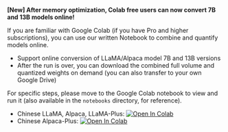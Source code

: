 **[New] After memory optimization, Colab free users can now convert 7B and 13B models online!**

If you are familiar with Google Colab (if you have Pro and higher subscriptions), you can use our written Notebook to combine and quantify models online.

- Support online conversion of LLaMA/Alpaca model 7B and 13B versions
- After the run is over, you can download the combined full volume and quantized weights on demand (you can also transfer to your own Google Drive)

For specific steps, please move to the Google Colab notebook to view and run it (also available in the `notebooks` directory, for reference). 
- Chinese LLaMA, Alpaca, LLaMA-Plus: <a href="https://colab.research.google.com/drive/1Eak6azD3MLeb-YsfbP8UZC8wrL1ddIMI?usp=sharing" target="_parent"><img src="https://colab.research.google.com/assets/colab-badge.svg" alt="Open In Colab"/></a>
- Chinese Alpaca-Plus: <a href="https://colab.research.google.com/drive/1axIgPoThgm-v3rglmRV9QnhVsJKHsHBj?usp=sharing" target="_parent"><img src="https://colab.research.google.com/assets/colab-badge.svg" alt="Open In Colab"/></a>